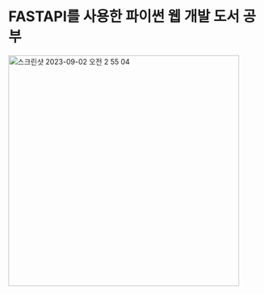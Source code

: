 # FASTAPI를 사용한 파이썬 웹 개발 도서 공부


<img width="457" alt="스크린샷 2023-09-02 오전 2 55 04" src="https://github.com/geon0430/fast_API_study/assets/114966864/b7292a34-2fa7-4369-8702-35fb4a39e006">
